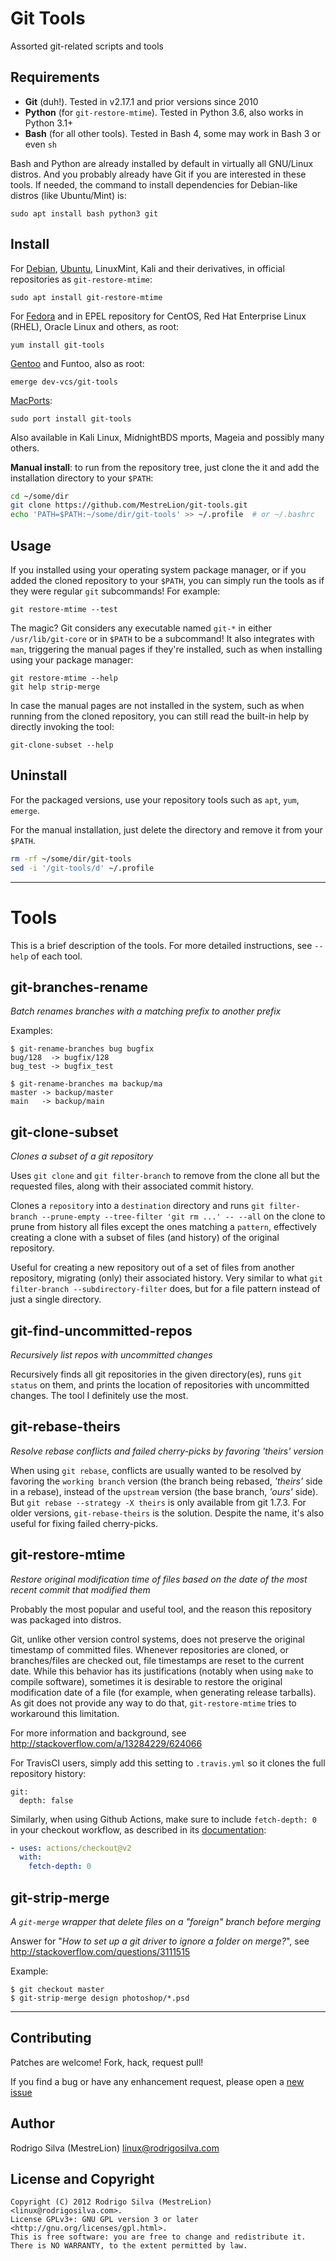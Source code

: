 Git Tools
=========

Assorted git-related scripts and tools


Requirements
------------

- **Git** (duh!). Tested in v2.17.1 and prior versions since 2010
- **Python** (for `git-restore-mtime`). Tested in Python 3.6, also works in Python 3.1+
- **Bash** (for all other tools). Tested in Bash 4, some may work in Bash 3 or even `sh`

Bash and Python are already installed by default in virtually all GNU/Linux distros.
And you probably already have Git if you are interested in these tools.
If needed, the command to install dependencies for Debian-like distros (like Ubuntu/Mint) is:

	sudo apt install bash python3 git

Install
-------

For [Debian](https://tracker.debian.org/pkg/git-mestrelion-tools), [Ubuntu](https://launchpad.net/ubuntu/+source/git-mestrelion-tools),
LinuxMint, Kali and their derivatives, in official repositories as `git-restore-mtime`:

	sudo apt install git-restore-mtime

For [Fedora](https://src.fedoraproject.org/rpms/git-tools)
and in EPEL repository for CentOS, Red Hat Enterprise Linux (RHEL), Oracle Linux and others, as root:

	yum install git-tools

[Gentoo](https://packages.gentoo.org/packages/dev-vcs/git-tools) and Funtoo, also as root:

	emerge dev-vcs/git-tools

[MacPorts](https://ports.macports.org/port/git-tools/details/):

	sudo port install git-tools


Also available in Kali Linux, MidnightBDS mports, Mageia and possibly many others.


**Manual install**: to run from the repository tree, just clone the it and add the installation directory to your `$PATH`:
```sh
cd ~/some/dir
git clone https://github.com/MestreLion/git-tools.git
echo 'PATH=$PATH:~/some/dir/git-tools' >> ~/.profile  # or ~/.bashrc
```

Usage
-----

If you installed using your operating system package manager, or if you added the cloned repository to your `$PATH`,
you can simply run the tools as if they were regular `git` subcommands! For example:

    git restore-mtime --test

The magic? Git considers any executable named `git-*` in either `/usr/lib/git-core` or in `$PATH` to be a subcommand!
It also integrates with `man`, triggering the manual pages if they're installed, such as when installing using your package manager:

    git restore-mtime --help
    git help strip-merge

In case the manual pages are not installed in the system, such as when running from the cloned repository,
you can still read the built-in help by directly invoking the tool:

    git-clone-subset --help


Uninstall
---------

For the packaged versions, use your repository tools such as `apt`, `yum`, `emerge`.

For the manual installation, just delete the directory and remove it from your `$PATH`.
```sh
rm -rf ~/some/dir/git-tools
sed -i '/git-tools/d' ~/.profile
```
---

Tools
=====

This is a brief description of the tools. For more detailed instructions, see `--help` of each tool.

git-branches-rename
-------------------

*Batch renames branches with a matching prefix to another prefix*

Examples:

	$ git-rename-branches bug bugfix
	bug/128  -> bugfix/128
	bug_test -> bugfix_test

	$ git-rename-branches ma backup/ma
	master -> backup/master
	main   -> backup/main


git-clone-subset
----------------

*Clones a subset of a git repository*

Uses `git clone` and `git filter-branch` to remove from the clone all but the requested files, along with their associated commit history.

Clones a `repository` into a `destination` directory and runs `git filter-branch --prune-empty --tree-filter 'git rm ...' -- --all`
on the clone to prune from history all files except the ones matching a `pattern`, effectively creating a clone with a subset of files
(and history) of the original repository.

Useful for creating a new repository out of a set of files from another repository, migrating (only) their associated history.
Very similar to what `git filter-branch --subdirectory-filter` does, but for a file pattern instead of just a single directory.


git-find-uncommitted-repos
--------------------------

*Recursively list repos with uncommitted changes*

Recursively finds all git repositories in the given directory(es), runs `git status` on them,
and prints the location of repositories with uncommitted changes. The tool I definitely use the most.


git-rebase-theirs
-----------------

*Resolve rebase conflicts and failed cherry-picks by favoring 'theirs' version*

When using `git rebase`, conflicts are usually wanted to be resolved by favoring the `working branch` version
(the branch being rebased, *'theirs'* side in a rebase), instead of the `upstream` version (the base branch, *'ours'* side).
But `git rebase --strategy -X theirs` is only available from git 1.7.3. For older versions, `git-rebase-theirs` is the solution.
Despite the name, it's also useful for fixing failed cherry-picks.


git-restore-mtime
-----------------

*Restore original modification time of files based on the date of the most recent commit that modified them*

Probably the most popular and useful tool, and the reason this repository was packaged into distros.

Git, unlike other version control systems, does not preserve the original timestamp of committed files.
Whenever repositories are cloned, or branches/files are checked out, file timestamps are reset to the current date.
While this behavior has its justifications (notably when using `make` to compile software),
sometimes it is desirable to restore the original modification date of a file (for example, when generating release tarballs).
As git does not provide any way to do that, `git-restore-mtime` tries to workaround this limitation.

For more information and background, see http://stackoverflow.com/a/13284229/624066

For TravisCI users, simply add this setting to `.travis.yml` so it clones the full repository history:
```
git:
  depth: false
```

Similarly, when using Github Actions, make sure to include `fetch-depth: 0` in your checkout workflow,
as described in its [documentation](https://github.com/actions/checkout#Fetch-all-history-for-all-tags-and-branches):

```yaml
- uses: actions/checkout@v2
  with:
    fetch-depth: 0
```


git-strip-merge
---------------

*A `git-merge` wrapper that delete files on a "foreign" branch before merging*

Answer for "*How to set up a git driver to ignore a folder on merge?*", see http://stackoverflow.com/questions/3111515

Example:
```
$ git checkout master
$ git-strip-merge design photoshop/*.psd
```
---

Contributing
------------

Patches are welcome! Fork, hack, request pull!

If you find a bug or have any enhancement request, please open a [new issue](https://github.com/MestreLion/git-tools/issues/new)


Author
------

Rodrigo Silva (MestreLion) <linux@rodrigosilva.com>

License and Copyright
---------------------
```
Copyright (C) 2012 Rodrigo Silva (MestreLion) <linux@rodrigosilva.com>.
License GPLv3+: GNU GPL version 3 or later <http://gnu.org/licenses/gpl.html>.
This is free software: you are free to change and redistribute it.
There is NO WARRANTY, to the extent permitted by law.
```
